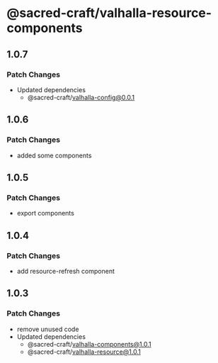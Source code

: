 # @sacred-craft/valhalla-resource-components

## 1.0.7

### Patch Changes

- Updated dependencies
  - @sacred-craft/valhalla-config@0.0.1

## 1.0.6

### Patch Changes

- added some components

## 1.0.5

### Patch Changes

- export components

## 1.0.4

### Patch Changes

- add resource-refresh component

## 1.0.3

### Patch Changes

- remove unused code
- Updated dependencies
  - @sacred-craft/valhalla-components@1.0.1
  - @sacred-craft/valhalla-resource@1.0.1
